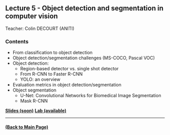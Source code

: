 ## Lecture 5 - Object detection and segmentation in computer vision
Teacher: Colin DECOURT (ANITI)



### Contents

* From classification to object detection
* Object detection/segmentation challenges (MS-COCO, Pascal VOC)
* Object detection:
  * Region-based detector vs. single shot detector
  * From R-CNN to Faster R-CNN
  * YOLO: an overview  
* Evaluation metrics in object detection/segmentation 
* Object segmentation  
  * U-Net: Convolutional Networks for Biomedical Image Segmentation 
  * Mask R-CNN

[**Slides (soon)**]()
[**Lab (available)**](https://colab.research.google.com/drive/1K_wrDFeatZOrFBKTaVnxFFuBzv2JtVrU?usp=sharing)

---
#### [(Back to Main Page)](../index.md)
